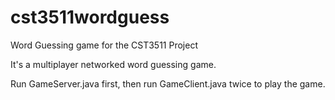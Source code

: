 # cst3511wordguess
Word Guessing game for the CST3511 Project

It's a multiplayer networked word guessing game.

Run GameServer.java first, then run GameClient.java twice to play the game.
